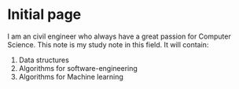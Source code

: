 # Initial page

I am an civil engineer who always have a great passion for Computer Science. This note is my study note in this field. It will contain:

1. Data structures
1. Algorithms for software-engineering
1. Algorithms for Machine learning
